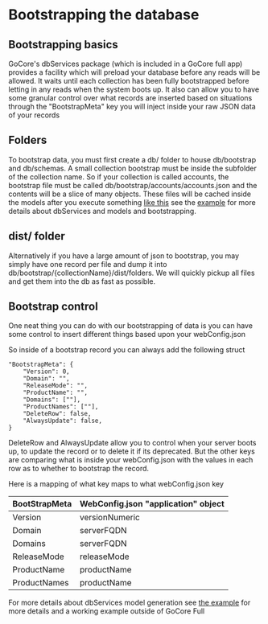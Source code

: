 # Bootstrapping the database

## Bootstrapping basics

GoCore's dbServices package (which is included in a GoCore full app) provides a facility which will preload your database before any reads will be allowed. It waits until each collection has been fully bootstrapped before letting in any reads when the system boots up. It also can allow you to have some granular control over what records are inserted based on situations through the "BootstrapMeta" key you will inject inside your raw JSON data of your records

## Folders

To bootstrap data, you must first create a db/ folder to house db/bootstrap and db/schemas. A small collection bootstrap must be inside the subfolder of the collection name. So if your collection is called accounts, the bootstrap file must be called db/bootstrap/accounts/accounts.json and the contents will be a slice of many objects. These files will be cached inside the models after you execute something [like this](https://github.com/DanielRenne/GoCore/blob/master/core/dbServices/example/modelsGenerate/main.go) see the [example](https://github.com/DanielRenne/GoCore/tree/master/core/dbServices/example) for more details about dbServices and models and bootstrapping.

## dist/ folder

Alternatively if you have a large amount of json to bootstrap, you may simply have one record per file and dump it into db/bootstrap/{collectionName}/dist/folders. We will quickly pickup all files and get them into the db as fast as possible.

## Bootstrap control

One neat thing you can do with our bootstrapping of data is you can have some control to insert different things based upon your webConfig.json

So inside of a bootstrap record you can always add the following struct

```
"BootstrapMeta": {
	"Version": 0,
	"Domain": "",
	"ReleaseMode": "",
	"ProductName": "",
	"Domains": [""],
	"ProductNames": [""],
	"DeleteRow": false,
	"AlwaysUpdate": false,
}
```

DeleteRow and AlwaysUpdate allow you to control when your server boots up, to update the record or to delete it if its deprecated. But the other keys are comparing what is inside your webConfig.json with the values in each row as to whether to bootstrap the record.

Here is a mapping of what key maps to what webConfig.json key

| BootStrapMeta | WebConfig.json "application" object |
| ------------- | ----------------------------------- |
| Version       | versionNumeric                      |
| Domain        | serverFQDN                          |
| Domains       | serverFQDN                          |
| ReleaseMode   | releaseMode                         |
| ProductName   | productName                         |
| ProductNames  | productName                         |

For more details about dbServices model generation see [the example](https://github.com/DanielRenne/GoCore/tree/master/core/dbServices/example) for more details and a working example outside of GoCore Full
